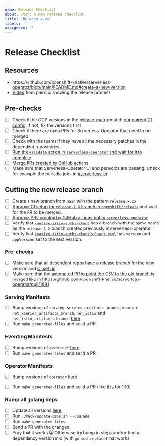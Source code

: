 ```yaml
---
name: Release Checklist
about: Start a new release checklist
title: 'Release x.xx'
labels: ''
assignees: ''
---
```


# Release Checklist

## Resources
- https://github.com/openshift-knative/serverless-operator/blob/main/README.md#create-a-new-version
- [Video](https://drive.google.com/drive/u/0/folders/1j1KF_1dUl6x0oiN2aVKlapAYXo1dGUDG) from pierdipi showing the release process

## Pre-checks
- [ ] Check if the OCP versions in the [release-matrix](https://docs.google.com/spreadsheets/d/1HTxR37_MM03_JQImW-KmAFk1oEQ83fXzfGxdfWQSX6o/edit#gid=0) match [our current CI config](https://github.com/openshift-knative/hack/tree/main/config). If not, fix the versions first
- [ ] Check if there are open PRs for Serverless-Operator that need to be merged
- [ ] Check with the teams if they have all the necessary patches in the dependent repositories
- [ ] [Run the `validate` action in `serverless-operator` and wait for it to complete](https://github.com/openshift-knative/serverless-operator/actions/workflows/validate.yaml)
- [ ] [Merge PRs created by GitHub actions](https://github.com/openshift-knative/serverless-operator/pulls/app%2Fgithub-actions)
- [ ] Make sure that Serverless-Operator CI and periodics are passing. Check for example the periodic jobs in [#serverless-ci](https://redhat.enterprise.slack.com/archives/CHTTRCUBC) 

## Cutting the new release branch
- [ ] Create a new branch from `main` with the pattern `release-x.xx`
- [ ] [Approve CI setup for `release-1.X` branch in `openshift/release`](https://github.com/openshift/release/pulls/serverless-qe) and wait for the PR to be merged.
- [ ] [Approve PRs created by GitHub actions bot in `serverless-operator`](https://github.com/openshift-knative/serverless-operator/pulls/app%2Fgithub-actions)
- [ ] Verify that [`knative-istio-authz-chart`](https://github.com/openshift-knative/knative-istio-authz-chart/branches) has a branch with the same name as the `release-1.X` branch created previously in   serverless-operator
- [ ] Verify that [`knative-istio-authz-chart`'s `Chart.yaml`](https://github.com/openshift-knative/knative-istio-authz-chart/blob/main/Chart.yaml) has `version` and `appVersion` set to the next version.

### Pre-checks
- [ ] Make sure that all dependent repos have a release branch for the new version and [CI set up](https://github.com/openshift-knative/hack)
- [ ] Make sure that the [automated PR to point the CSV to the old branch is merged](https://github.com/openshift-knative/serverless-operator/pulls?q=is%3Apr+author%3Aapp%2Fgithub-actions+release-+is%3Aopen) like in https://github.com/openshift-knative/serverless-operator/pull/1881

### Serving Manifests
- [ ] Bump versions of `serving`, `serving_artifacts_branch`, `kourier`, `net_kourier_artifacts_branch`, `net_istio` and `net_istio_artifacts_branch`  [here](https://github.com/openshift-knative/serverless-operator/blob/main/olm-catalog/serverless-operator/project.yaml#L34)
- [ ] Run `make generated-files` and send a PR

### Eventing Manifests
- [ ] Bump versions of `eventing*`  [here](https://github.com/openshift-knative/serverless-operator/blob/main/olm-catalog/serverless-operator/project.yaml#L34)
- [ ] Run `make generated-files` and send a PR

### Operator Manifests
- [ ] Bump versions of `operator`  [here](https://github.com/openshift-knative/serverless-operator/blob/main/olm-catalog/serverless-operator/project.yaml#L34)
- [ ] Run `make generated-files` and send a PR (like [this](https://github.com/openshift-knative/serverless-operator/pull/2177) for 1.10)


### Bump all golang deps
- [ ] Update all versions  [here](https://github.com/openshift-knative/serverless-operator/blob/main/hack/update-deps.sh#L18)
- [ ] Run `./hack/update-deps.sh --upgrade`
- [ ] Run `make generated-files`
- [ ] Send a PR with the changes
- [ ] Pray that it works 😸  Otherwise try bump in steps and/or find a dependency version mix (with `go mod replace`) that works
